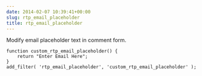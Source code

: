```yaml
---
date: 2014-02-07 10:39:41+00:00
slug: rtp_email_placeholder
title: rtp_email_placeholder
---
```


Modify email placeholder text in comment form.

    
    function custom_rtp_email_placeholder() {
        return "Enter Email Here";
    }
    add_filter( 'rtp_email_placeholder', 'custom_rtp_email_placeholder' );
